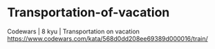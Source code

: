 # Transportation-of-vacation
Codewars | 8 kyu | Transportation on vacation
https://www.codewars.com/kata/568d0dd208ee69389d000016/train/
